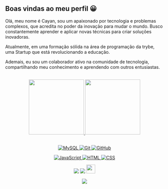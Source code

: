 ## Boas vindas ao meu perfil 😀

Olá, meu nome é Cayan, sou um apaixonado por tecnologia e problemas complexos, que acredita no poder da inovação para mudar o mundo. Busco constantemente aprender e aplicar novas técnicas para criar soluções inovadoras.

Atualmente, em uma formação sólida na área de programação da trybe, uma Startup que está revolucionando a educação.

Ademais, eu sou um colaborador ativo na comunidade de tecnologia, compartilhando meu conhecimento e aprendendo com outros entusiastas.

<br>
<!-- GITHUB STATUS -->
 
<div align="center">
 
  <a href="https://github.com/cayanmello?tab=repositories">
 <img height="175em" src="https://github-readme-stats.vercel.app/api?username=cayanmello&show_icons=true&theme=chartreuse-dark&include_all_commits=true&count_private=true"/>
  <img height="175em" src="https://github-readme-stats.vercel.app/api/top-langs/?username=cayanmello&layout=compact&langs_count=7&theme=chartreuse-dark"/> 
</div>

<br>

<!-- TECNOLOGIAS -->
<div align="center">
 
![MySQL](https://img.shields.io/badge/-MySQL-black?style=flat-square&logo=mysql)
![Git](https://img.shields.io/badge/-Git-black?style=flat-square&logo=git)
![GitHub](https://img.shields.io/badge/-GitHub-181717?style=flat-square&logo=github)
  
![JavaScript](https://img.shields.io/badge/JavaScript-F7DF1E?style=for-the-badge&logo=javascript&logoColor=black)
![HTML](https://img.shields.io/badge/HTML5-E34F26?style=for-the-badge&logo=html5&logoColor=white)
![CSS](https://img.shields.io/badge/CSS3-1572B6?style=for-the-badge&logo=css3&logoColor=white)
 
</div>

<!-- REDES SOCIAIS -->
<div align="center">
  <a href="https://instagram.com/cayanmello" target="_blank"><img src="https://img.shields.io/badge/-Instagram-%23E4405F?style=for-the-badge&logo=instagram&logoColor=white" target="_blank"></a>
  <a href="https://www.linkedin.com/in/cayanmello/" target="_blank"><img src="https://img.shields.io/badge/-LinkedIn-%230077B5?style=for-the-badge&logo=linkedin&logoColor=white" target="_blank"></a>  
   <a href="mailto:cayanneves@gmail.com" target="_blank"><img src="https://play-lh.googleusercontent.com/D1Dz2BjPYev_oyksKXsdtAS66a_2Ql-sklpzTnwR9lqnDG_P5lAJEtfR70FudJ0XMA=s48-rw" style='width: 28px' target="_blank"></a>  
  
  ![](https://visitor-badge.glitch.me/badge?page_id=cayanmello)
</div>
